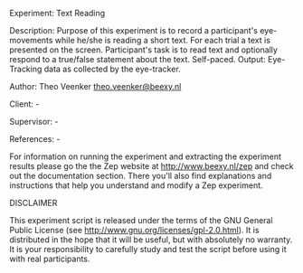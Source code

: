Experiment:
        Text Reading

Description:
        Purpose of this experiment is to record a participant's eye-movements
        while he/she is reading a short text. For each trial a text is 
        presented on the screen. Participant's task is to read text and 
        optionally respond to a true/false statement about the text. 
        Self-paced. Output: Eye-Tracking data as collected by the eye-tracker.

Author:
        Theo Veenker <theo.veenker@beexy.nl>

Client:
        -

Supervisor:
        -

References:
        -


For information on running the experiment and extracting the experiment
results please go the the Zep website at http://www.beexy.nl/zep and check 
out the documentation section. There you'll also find explanations and 
instructions that help you understand and modify a Zep experiment.


DISCLAIMER

This experiment script is released under the terms of the GNU General Public
License (see http://www.gnu.org/licenses/gpl-2.0.html). It is distributed in
the hope that it will be useful, but with absolutely no warranty. It is your
responsibility to carefully study and test the script before using it with 
real participants.
